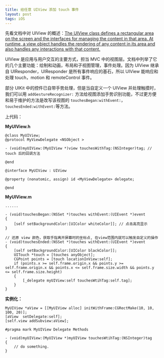 ```yaml
---
title: 给任意 UIView 添加 touch 事件
layout: post
tags: iOS 
---
```


先看文档中对 UIView 的概述：[The UIView class defines a rectangular area on the screen and the interfaces for managing the content in that area. At runtime, a view object handles the rendering of any content in its area and also handles any interactions with that content.](https://developer.apple.com/library/ios/documentation/uikit/reference/uiview_class/uiview/uiview.html)

UIView 是应用与用户交互的主要方式，担当 MVC 中的视图层。文档中列举了它的几个主要功能：绘制和动画，布局和子视图管理，事件处理。因为 UIView 继承自 UIResponder，UIResponder 是所有事件响应的基石，所以 UIView 能响应和处理 touch，motion 和 remoteControl 事件。

部分 UIKit 中的控件已自带手势处理，但是当自定义一个 UIView 并处理触摸时，我们可以用 `addGestureRecognizer:` 方法给视图添加手势识别功能，不过更方便和易于维护的方法是改写该视图的 `touchesBegan:withEvent:`，`touchesEnded:withEvent:`等方法。

上代码：

**MyUIView.h**

```
@class MyUIView;
@protocol MyViewDelegate <NSObject >

- (void)myUIView:(MyUIView *)view touchesWithTag:(NSInteger)tag; // touch 后的回调方法

@end

@interface MyUIView : UIView 

@property (nonatomic, assign) id <MyViewDelegate> delegate;

@end
```


**MyUIView.m**

```
......

- (void)touchesBegan:(NSSet *)touches withEvent:(UIEvent *)event
{
    [self setBackgroundColor:[UIColor whiteColor]]; // 点击高亮显示
}

// 还原 view 颜色，获取手指离开屏幕时的坐标点, 在view范围内就可以触发自定义的操作
- (void)touchesEnded:(NSSet *)touches withEvent:(UIEvent *)event
{
	[self setBackgroundColor:[UIColor blackColor]];
    UITouch *touch = [touches anyObject];
    CGPoint points = [touch locationInView:self];
    if (points.x >= self.frame.origin.x && points.y >= self.frame.origin.x && points.x <= self.frame.size.width && points.y <= self.frame.size.height)
    {
        [_delegate myUIView:self touchesWtihTag:self.tag];
    }
}

```
    
**实例化：**
    
```
MyUIView *aView = [[MyUIView alloc] initWithFrame:CGRectMake(10, 10, 100, 20)];
[aView  setDelegate:self];
[self.view addSubview:aView];

#pragma mark MyUIView Delegate Methods

- (void)myUIView:(MyUIView *)myUIView touchesWtihTag:(NSInteger)tag
{
    // do something.
}
```
